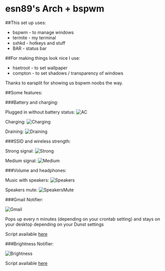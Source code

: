 esn89's Arch + bspwm
====================

##This set up uses:

+  bspwm - to manage windows
+  termite - my terminal
+  sxhkd - hotkeys and stuff
+  BAR - status bar

##For making things look nice I use:

+  hsetroot - to set wallpaper
+  compton - to set shadows / transparency of windows

Thanks to earsplit for showing us bspwm noobs the way.


##Some features:

###Battery and charging:

Plugged in without battery status:
![AC](https://raw.githubusercontent.com/esn89/dotfiles/master/scrots/ac.png "Adapter")

Charging:
![Charging](https://raw.githubusercontent.com/esn89/dotfiles/master/scrots/batterycharge.png "Charging")

Draining:
![Draining](https://raw.githubusercontent.com/esn89/dotfiles/master/scrots/batterydischarge.png "Draining")

###SSID and wireless strength:

Strong signal:
![Strong](https://raw.githubusercontent.com/esn89/dotfiles/master/scrots/fullstrengthwifi.png "Strong")

Medium signal:
![Medium](https://raw.githubusercontent.com/esn89/dotfiles/master/scrots/medistrenghthwifi.png "Medium")

###Volume and headphones:

Music with speakers:
![Speakers](https://raw.githubusercontent.com/esn89/dotfiles/master/scrots/notmute.png "Speakers")

Speakers mute:
![SpeakersMute](https://raw.githubusercontent.com/esn89/dotfiles/master/scrots/mute.png "Speakers Mute")

###Gmail Notifier:

![Gmail](https://raw.githubusercontent.com/esn89/dotfiles/master/scrots/emailicon.png "email")

Pops up every n minutes (depending on your crontab setting)
and stays on your desktop depending on your Dunst settings


Script available
[here](https://github.com/esn89/dotfiles/tree/master/bspwm/.barScripts/GmailNotifier)

###Brightness Notifier:

![Brightness](https://raw.githubusercontent.com/esn89/dotfiles/master/scrots/brightness.png "brightness")

Script available
[here](https://github.com/esn89/dotfiles/blob/master/bspwm/.barScripts/brightnessScript)

